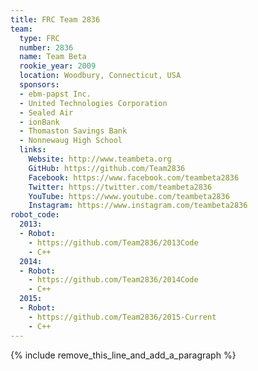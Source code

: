 ```yaml
---
title: FRC Team 2836
team:
  type: FRC
  number: 2836
  name: Team Beta
  rookie_year: 2009
  location: Woodbury, Connecticut, USA
  sponsors:
  - ebm-papst Inc.
  - United Technologies Corporation
  - Sealed Air
  - ionBank
  - Thomaston Savings Bank
  - Nonnewaug High School
  links:
    Website: http://www.teambeta.org
    GitHub: https://github.com/Team2836
    Facebook: https://www.facebook.com/teambeta2836
    Twitter: https://twitter.com/teambeta2836
    YouTube: https://www.youtube.com/teambeta2836
    Instagram: https://www.instagram.com/teambeta2836
robot_code:
  2013:
  - Robot:
    - https://github.com/Team2836/2013Code
    - C++
  2014:
  - Robot:
    - https://github.com/Team2836/2014Code
    - C++
  2015:
  - Robot:
    - https://github.com/Team2836/2015-Current
    - C++
---
```


{% include remove_this_line_and_add_a_paragraph %}
